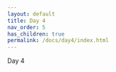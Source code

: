 ```yaml
---
layout: default
title: Day 4
nav_order: 5
has_children: true
permalink: /docs/day4/index.html
---
```


Day 4